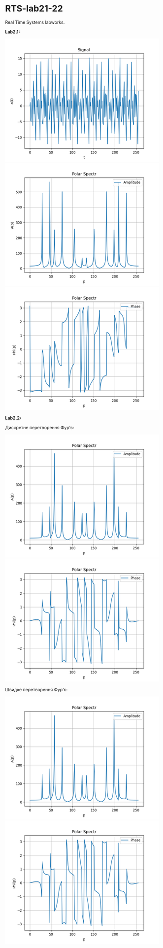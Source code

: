 # RTS-lab21-22

Real Time Systems labworks.

<p><b>Lab2.1:</b></p>
<img src="Figure_1.png" width="500" height="400">
<img src="Figure_2.png" width="500" height="400">
<img src="Figure_3.png" width="500" height="400">

<p><b>Lab2.2:</b></p>

 Дискретне перетворення Фур'є:

<img src="graphs/Figure_21.png" width="500" height="400">
<img src="graphs/Figure_22.png" width="500" height="400">

 Швидке перетворення Фур'є:

<img src="graphs/Figure_23.png" width="500" height="400">
<img src="graphs/Figure_24.png" width="500" height="400">
